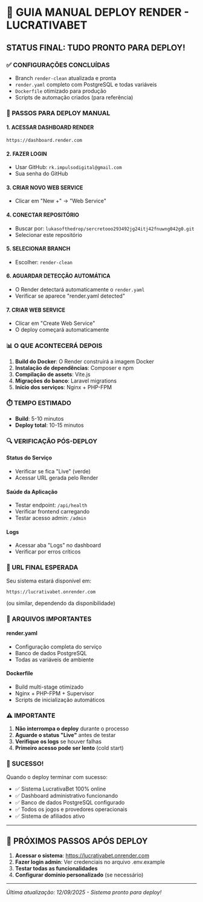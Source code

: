 # 🚀 GUIA MANUAL DEPLOY RENDER - LUCRATIVABET

## STATUS FINAL: TUDO PRONTO PARA DEPLOY!

### ✅ CONFIGURAÇÕES CONCLUÍDAS
- Branch `render-clean` atualizada e pronta
- `render.yaml` completo com PostgreSQL e todas variáveis
- `Dockerfile` otimizado para produção
- Scripts de automação criados (para referência)

### 🎯 PASSOS PARA DEPLOY MANUAL

#### 1. ACESSAR DASHBOARD RENDER
```
https://dashboard.render.com
```

#### 2. FAZER LOGIN
- Usar GitHub: `rk.impulsodigital@gmail.com`
- Sua senha do GitHub

#### 3. CRIAR NOVO WEB SERVICE
- Clicar em "New +" → "Web Service"

#### 4. CONECTAR REPOSITÓRIO
- Buscar por: `lukasofthedrop/sercretooo293492jg24itj42fnuwng042g0.git`
- Selecionar este repositório

#### 5. SELECIONAR BRANCH
- Escolher: `render-clean`

#### 6. AGUARDAR DETECÇÃO AUTOMÁTICA
- O Render detectará automaticamente o `render.yaml`
- Verificar se aparece "render.yaml detected"

#### 7. CRIAR WEB SERVICE
- Clicar em "Create Web Service"
- O deploy começará automaticamente

### 📊 O QUE ACONTECERÁ DEPOIS

1. **Build do Docker**: O Render construirá a imagem Docker
2. **Instalação de dependências**: Composer e npm
3. **Compilação de assets**: Vite.js
4. **Migrações do banco**: Laravel migrations
5. **Início dos serviços**: Nginx + PHP-FPM

### ⏱️ TEMPO ESTIMADO
- **Build**: 5-10 minutos
- **Deploy total**: 10-15 minutos

### 🔍 VERIFICAÇÃO PÓS-DEPLOY

#### Status do Serviço
- Verificar se fica "Live" (verde)
- Acessar URL gerada pelo Render

#### Saúde da Aplicação
- Testar endpoint: `/api/health`
- Verificar frontend carregando
- Testar acesso admin: `/admin`

#### Logs
- Acessar aba "Logs" no dashboard
- Verificar por erros críticos

### 🌛 URL FINAL ESPERADA
Seu sistema estará disponível em:
```
https://lucrativabet.onrender.com
```
(ou similar, dependendo da disponibilidade)

### 📁 ARQUIVOS IMPORTANTES

#### render.yaml
- Configuração completa do serviço
- Banco de dados PostgreSQL
- Todas as variáveis de ambiente

#### Dockerfile
- Build multi-stage otimizado
- Nginx + PHP-FPM + Supervisor
- Scripts de inicialização automáticos

### ⚠️ IMPORTANTE

1. **Não interrompa o deploy** durante o processo
2. **Aguarde o status "Live"** antes de testar
3. **Verifique os logs** se houver falhas
4. **Primeiro acesso pode ser lento** (cold start)

### 🎉 SUCESSO!

Quando o deploy terminar com sucesso:
- ✅ Sistema LucrativaBet 100% online
- ✅ Dashboard administrativo funcionando
- ✅ Banco de dados PostgreSQL configurado
- ✅ Todos os jogos e provedores operacionais
- ✅ Sistema de afiliados ativo

---

## 🚀 PRÓXIMOS PASSOS APÓS DEPLOY

1. **Acessar o sistema**: https://lucrativabet.onrender.com
2. **Fazer login admin**: Ver credenciais no arquivo .env.example
3. **Testar todas as funcionalidades**
4. **Configurar domínio personalizado** (se necessário)

---

*Última atualização: 12/09/2025 - Sistema pronto para deploy!*